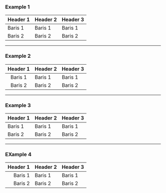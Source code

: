 ### Example 1

| Header 1 | Header 2 | Header 3 |
|----------|----------|----------|
| Baris 1  | Baris 1  | Baris 1  |
| Baris 2  | Baris 2  | Baris 2  |

___
### Example 2

| Header 1 | Header 2 | Header 3 |
|:--------:|----------|----------|
| Baris 1  | Baris 1  | Baris 1  |
| Baris 2  | Baris 2  | Baris 2  |

___
### Example 3

| Header 1 | Header 2 | Header 3 |
|:---------|----------|----------|
| Baris 1  | Baris 1  | Baris 1  |
| Baris 2  | Baris 2  | Baris 2  |

___
### EXample 4

| Header 1 | Header 2 | Header 3 |
|---------:|----------|----------|
|  Baris 1 | Baris 1  | Baris 1  |
|  Baris 2 | Baris 2  | Baris 2  |


